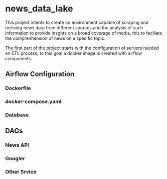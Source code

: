 # news_data_lake

This project intents to create an environment capable of scraping and retriving news data from different sources and the analysis of such information to provide insghts on a broad coverage of media, this to faciliate the comprenhension of news on a specific topic. 

The first part of the project starts with the configuration of servers needed on ETL process, to this goal a docker image is created with airflow components. 

## Airflow Configuration
### Dockerfile
### docker-compose.yaml
### Database

## DAGs

### News API

### Googler

### Other Srvice
